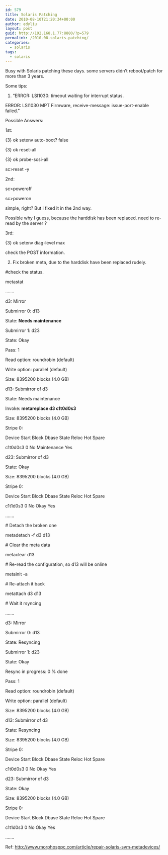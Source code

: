 ```yaml
---
id: 579
title: Solaris Patching
date: 2010-08-10T21:20:34+00:00
author: edyliu
layout: post
guid: http://192.168.1.77:8880/?p=579
permalink: /2010-08-solaris-patching/
categories:
  - solaris
tags:
  - solaris
---
```

Busy with Solaris patching these days. some servers didn&#8217;t reboot/patch for more than 3 years.

Some tips:
  
1. &#8220;ERROR: LSI1030: timeout waiting for interrupt status.
  
ERROR: LSI1030 MPT Firmware, receive-message: issue-port-enable failed.&#8221;

Possible Answers:
  
1st:
  
{3} ok setenv auto-boot? false
  
{3} ok reset-all
  
{3} ok probe-scsi-all
  
sc>reset -y
  
<!--more-->


  
2nd:
  
sc>poweroff
  
sc>poweron
  
simple, right? But i fixed it in the 2nd way.
  
Possible why I guess, because the harddisk has been replaced. need to re-read by the server ?

3rd:
  
{3} ok setenv diag-level max
  
check the POST information. 

2. Fix broken meta, due to the harddisk have been replaced rudely.

#check the status.
  
metastat
  
&#8230;&#8230;.
  
d3: Mirror
      
Submirror 0: d13
        
State: **Needs maintenance**
      
Submirror 1: d23
        
State: Okay
      
Pass: 1
      
Read option: roundrobin (default)
      
Write option: parallel (default)
      
Size: 8395200 blocks (4.0 GB)

d13: Submirror of d3
      
State: Needs maintenance
      
Invoke: **metareplace d3 c1t0d0s3 <new device>**
      
Size: 8395200 blocks (4.0 GB)
      
Stripe 0:
          
Device Start Block Dbase State Reloc Hot Spare
          
c1t0d0s3 0 No Maintenance Yes

d23: Submirror of d3
      
State: Okay
      
Size: 8395200 blocks (4.0 GB)
      
Stripe 0:
          
Device Start Block Dbase State Reloc Hot Spare
          
c1t1d0s3 0 No Okay Yes
  
&#8230;&#8230;.

\# Detach the broken one
  
metadetach -f d3 d13

\# Clear the meta data
  
metaclear d13

\# Re-read the configuration, so d13 will be online
  
metainit -a

\# Re-attach it back
  
metattach d3 d13

\# Wait it rsyncing
  
&#8230;&#8230;.
  
d3: Mirror
      
Submirror 0: d13
        
State: Resyncing
      
Submirror 1: d23
        
State: Okay
      
Resync in progress: 0 % done
      
Pass: 1
      
Read option: roundrobin (default)
      
Write option: parallel (default)
      
Size: 8395200 blocks (4.0 GB)

d13: Submirror of d3
      
State: Resyncing
      
Size: 8395200 blocks (4.0 GB)
      
Stripe 0:
          
Device Start Block Dbase State Reloc Hot Spare
          
c1t0d0s3 0 No Okay Yes

d23: Submirror of d3
      
State: Okay
      
Size: 8395200 blocks (4.0 GB)
      
Stripe 0:
          
Device Start Block Dbase State Reloc Hot Spare
          
c1t1d0s3 0 No Okay Yes
  
&#8230;&#8230;.

Ref: http://www.morphosppc.com/article/repair-solaris-svm-metadevices/